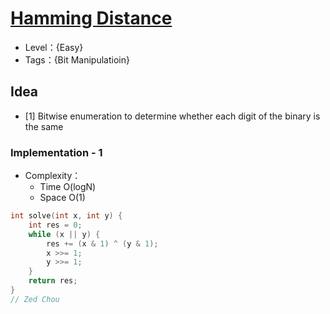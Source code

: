 # [Hamming Distance](https://binarysearch.com/problems/Hamming-Distance)

- Level：{Easy}
- Tags：{Bit Manipulatioin}

## Idea

- [1] Bitwise enumeration to determine whether each digit of the binary is the same

### Implementation - 1

- Complexity：
  - Time O(logN)
  - Space O(1)

``` c++
int solve(int x, int y) {
    int res = 0;
    while (x || y) {
        res += (x & 1) ^ (y & 1);
        x >>= 1; 
        y >>= 1;
    }
    return res;
}
// Zed Chou
```


